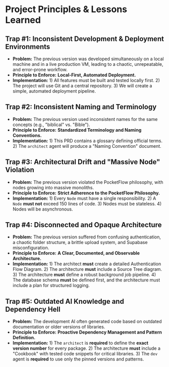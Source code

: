 # Project Principles & Lessons Learned

## Trap #1: Inconsistent Development & Deployment Environments
* **Problem:** The previous version was developed simultaneously on a local machine and in a live production VM, leading to a chaotic, unrepeatable, and error-prone workflow.
* **Principle to Enforce:** **Local-First, Automated Deployment.**
* **Implementation:** 1) All features must be built and tested locally first. 2) The project will use Git and a central repository. 3) We will create a simple, automated deployment pipeline.

## Trap #2: Inconsistent Naming and Terminology
* **Problem:** The previous version used inconsistent names for the same concepts (e.g., "biblical" vs. "Bible").
* **Principle to Enforce:** **Standardized Terminology and Naming Conventions.**
* **Implementation:** 1) This PRD contains a glossary defining official terms. 2) The `architect` agent will produce a "Naming Convention" document.

## Trap #3: Architectural Drift and "Massive Node" Violation
* **Problem:** The previous version violated the PocketFlow philosophy, with nodes growing into massive monoliths.
* **Principle to Enforce:** **Strict Adherence to the PocketFlow Philosophy.**
* **Implementation:** 1) Every `Node` must have a single responsibility. 2) A `Node` **must not** exceed 150 lines of code. 3) Nodes must be stateless. 4) Nodes will be asynchronous.

## Trap #4: Disconnected and Opaque Architecture
* **Problem:** The previous version suffered from confusing authentication, a chaotic folder structure, a brittle upload system, and Supabase misconfiguration.
* **Principle to Enforce:** **A Clear, Documented, and Observable Architecture.**
* **Implementation:** 1) The architect **must** create a detailed Authentication Flow Diagram. 2) The architecture **must** include a Source Tree diagram. 3) The architecture **must** define a robust background job pipeline. 4) The database schema **must** be defined first, and the architecture must include a plan for structured logging.

## Trap #5: Outdated AI Knowledge and Dependency Hell
* **Problem:** The development AI often generated code based on outdated documentation or older versions of libraries.
* **Principle to Enforce:** **Proactive Dependency Management and Pattern Definition.**
* **Implementation:** 1) The `architect` is **required** to define the **exact version number** for every package. 2) The architecture **must** include a "Cookbook" with tested code snippets for critical libraries. 3) The `dev` agent is **required** to use only the pinned versions and patterns.